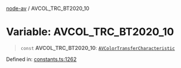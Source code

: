 [node-av](../globals.md) / AVCOL\_TRC\_BT2020\_10

# Variable: AVCOL\_TRC\_BT2020\_10

> `const` **AVCOL\_TRC\_BT2020\_10**: [`AVColorTransferCharacteristic`](../type-aliases/AVColorTransferCharacteristic.md)

Defined in: [constants.ts:1262](https://github.com/seydx/av/blob/f8631fc881b394300b1479f511d55cf1c370a87f/src/constants/constants.ts#L1262)
